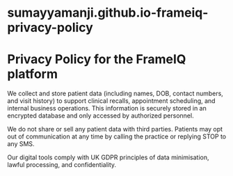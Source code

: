 # sumayyamanji.github.io-frameiq-privacy-policy
# Privacy Policy for the FrameIQ platform

We collect and store patient data (including names, DOB, contact numbers, and visit history) to support clinical recalls, appointment scheduling, and internal business operations. This information is securely stored in an encrypted database and only accessed by authorized personnel.

We do not share or sell any patient data with third parties. Patients may opt out of communication at any time by calling the practice or replying STOP to any SMS.

Our digital tools comply with UK GDPR principles of data minimisation, lawful processing, and confidentiality.
